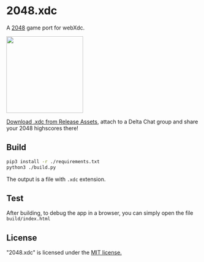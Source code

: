 # 2048.xdc

A [2048](https://github.com/gabrielecirulli/2048) game port for webXdc.

<img width=200 src=https://user-images.githubusercontent.com/9800740/170771022-11536a6d-385c-4994-819c-458bc5dc04f1.png>

[Download .xdc from Release Assets](https://github.com/webxdc/2048.xdc/releases), attach to a Delta Chat group and share your 2048 highscores there!

## Build

```sh
pip3 install -r ./requirements.txt
python3 ./build.py
```

The output is a file with `.xdc` extension.

## Test

After building, to debug the app in a browser, you can simply open the file `build/index.html`
 
## License
"2048.xdc" is licensed under the [MIT license.](https://github.com/webxdc/2048.xdc/blob/master/LICENSE.txt)
